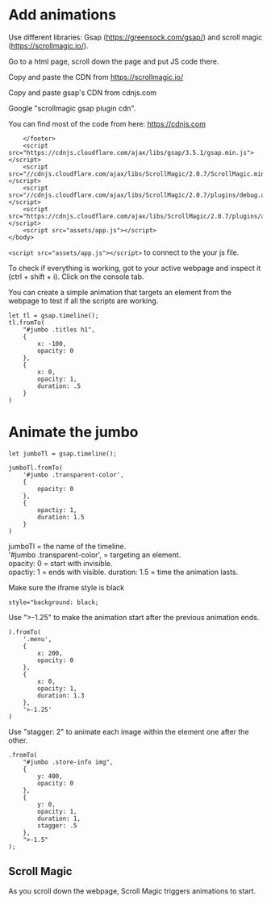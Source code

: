 # Add animations

Use different libraries: Gsap (https://greensock.com/gsap/) and scroll magic (https://scrollmagic.io/).

Go to a html page, scroll down the page and put JS code there.  

Copy and paste the CDN from https://scrollmagic.io/  

Copy and paste gsap's CDN from cdnjs.com 

Google "scrollmagic gsap plugin cdn". 

You can find most of the code from here: https://cdnjs.com

```
    </footer>
    <script src="https://cdnjs.cloudflare.com/ajax/libs/gsap/3.5.1/gsap.min.js"></script>
    <script src="//cdnjs.cloudflare.com/ajax/libs/ScrollMagic/2.0.7/ScrollMagic.min.js"></script>
    <script src="//cdnjs.cloudflare.com/ajax/libs/ScrollMagic/2.0.7/plugins/debug.addIndicators.min.js"></script>
    <script src="https://cdnjs.cloudflare.com/ajax/libs/ScrollMagic/2.0.7/plugins/animation.gsap.min.js"></script>
    <script src="assets/app.js"></script>
</body>
```
```<script src="assets/app.js"></script>``` to connect to the your js file.  

To check if everything is working, got to your active webpage and inspect it (ctrl + shift + i). Click on the console tab.  

You can create a simple animation that targets an element from the webpage to test if all the scripts are working.
```
let tl = gsap.timeline();
tl.fromTo(
    "#jumbo .titles h1",
    {
        x: -100,
        opacity: 0
    },
    {
        x: 0,
        opacity: 1,
        duration: .5
    }
)
```
# Animate the jumbo

```
let jumboTl = gsap.timeline();

jumboTl.fromTo(
    '#jumbo .transparent-color',
    {
        opacity: 0
    },
    {
        opactiy: 1,
        duration: 1.5
    }
)
```
jumboTl = the name of the timeline.  
'#jumbo .transparent-color', = targeting an element.  
opacity: 0 = start with invisible.  
opactiy: 1 = ends with visible. 
duration: 1.5 = time the animation lasts.  

Make sure the iframe style is black
```
style="background: black;
```

Use ">-1.25" to make the animation start after the previous animation ends.  
```
).fromTo(
    '.menu',
    {
        x: 200,
        opacity: 0
    },
    {
        x: 0,
        opacity: 1,
        duration: 1.3
    },
    '>-1.25'
)
```

Use "stagger: 2" to animate each image within the element one after the other.
```
.fromTo(
    "#jumbo .store-info img",
    {
        y: 400,
        opacity: 0
    },
    {
        y: 0,
        opacity: 1,
        duration: 1,
        stagger: .5
    },
    ">-1.5"
);
```  

## Scroll Magic

As you scroll down the webpage, Scroll Magic triggers animations to start.

```
